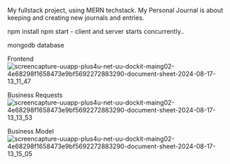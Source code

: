 My fullstack project, using MERN techstack. My Personal Journal is about keeping and creating new journals and entries.

npm install
npm start - client and server starts concurrently..

mongodb database

Frontend
![screencapture-uuapp-plus4u-net-uu-dockit-maing02-4e68298f1658473e9bf5692272883290-document-sheet-2024-08-17-13_11_47](https://github.com/user-attachments/assets/f59853d0-9215-40fa-9bdf-38f42f2ed93f)

Business Requests
![screencapture-uuapp-plus4u-net-uu-dockit-maing02-4e68298f1658473e9bf5692272883290-document-sheet-2024-08-17-13_13_53](https://github.com/user-attachments/assets/627d2305-b9c5-44b4-9fcf-635a70fc55bd)

Business Model
![screencapture-uuapp-plus4u-net-uu-dockit-maing02-4e68298f1658473e9bf5692272883290-document-sheet-2024-08-17-13_15_05](https://github.com/user-attachments/assets/b2635446-eaad-4c1a-8987-a8886e030ce7)
